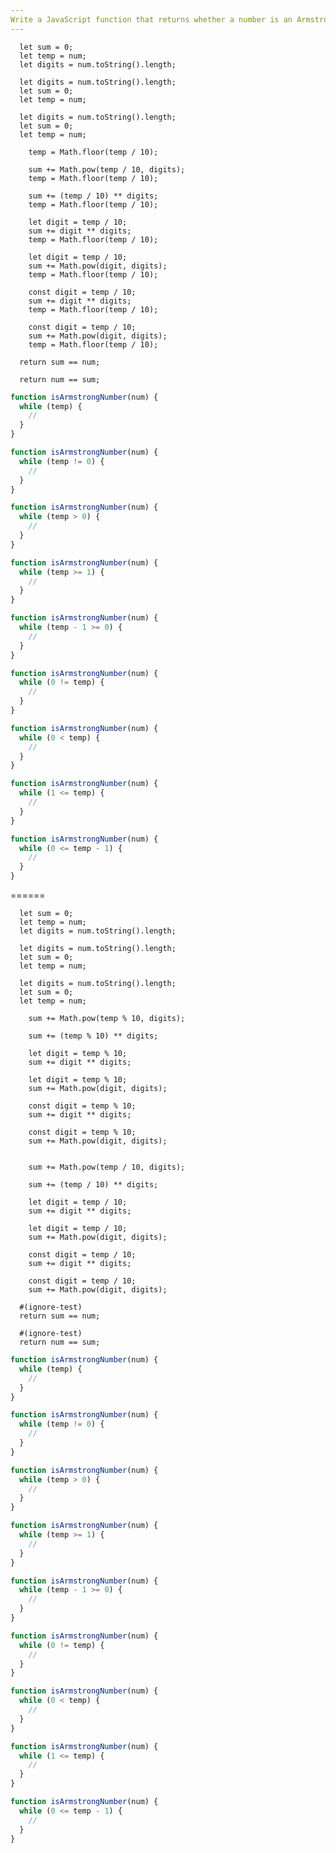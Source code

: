 ```yaml
---
Write a JavaScript function that returns whether a number is an Armstrong number using a "while" loop.
---
```


```initial
  let sum = 0;
  let temp = num;
  let digits = num.toString().length;
```

```initial
  let digits = num.toString().length;
  let sum = 0;
  let temp = num;
```

```initial
  let digits = num.toString().length;
  let sum = 0;
  let temp = num;
```

```transformation
    temp = Math.floor(temp / 10);
```

```transformation
    sum += Math.pow(temp / 10, digits);
    temp = Math.floor(temp / 10);
```

```transformation
    sum += (temp / 10) ** digits;
    temp = Math.floor(temp / 10);
```

```transformation
    let digit = temp / 10;
    sum += digit ** digits;
    temp = Math.floor(temp / 10);
```

```transformation
    let digit = temp / 10;
    sum += Math.pow(digit, digits);
    temp = Math.floor(temp / 10);
```

```transformation
    const digit = temp / 10;
    sum += digit ** digits;
    temp = Math.floor(temp / 10);
```

```transformation
    const digit = temp / 10;
    sum += Math.pow(digit, digits);
    temp = Math.floor(temp / 10);
```

```final
  return sum == num;
```

```final
  return num == sum;
```

```js
function isArmstrongNumber(num) {
  while (temp) {
    //
  }
}
```

```js
function isArmstrongNumber(num) {
  while (temp != 0) {
    //
  }
}
```

```js
function isArmstrongNumber(num) {
  while (temp > 0) {
    //
  }
}
```

```js
function isArmstrongNumber(num) {
  while (temp >= 1) {
    //
  }
}
```

```js
function isArmstrongNumber(num) {
  while (temp - 1 >= 0) {
    //
  }
}
```

```js
function isArmstrongNumber(num) {
  while (0 != temp) {
    //
  }
}
```

```js
function isArmstrongNumber(num) {
  while (0 < temp) {
    //
  }
}
```

```js
function isArmstrongNumber(num) {
  while (1 <= temp) {
    //
  }
}
```

```js
function isArmstrongNumber(num) {
  while (0 <= temp - 1) {
    //
  }
}
```

======

```initial
  let sum = 0;
  let temp = num;
  let digits = num.toString().length;
```

```initial
  let digits = num.toString().length;
  let sum = 0;
  let temp = num;
```

```initial
  let digits = num.toString().length;
  let sum = 0;
  let temp = num;
```

```transformation
    sum += Math.pow(temp % 10, digits);
```

```transformation
    sum += (temp % 10) ** digits;
```

```transformation
    let digit = temp % 10;
    sum += digit ** digits;
```

```transformation
    let digit = temp % 10;
    sum += Math.pow(digit, digits);
```

```transformation
    const digit = temp % 10;
    sum += digit ** digits;
```

```transformation
    const digit = temp % 10;
    sum += Math.pow(digit, digits);
```

```transformation

```

```transformation
    sum += Math.pow(temp / 10, digits);
```

```transformation
    sum += (temp / 10) ** digits;
```

```transformation
    let digit = temp / 10;
    sum += digit ** digits;
```

```transformation
    let digit = temp / 10;
    sum += Math.pow(digit, digits);
```

```transformation
    const digit = temp / 10;
    sum += digit ** digits;
```

```transformation
    const digit = temp / 10;
    sum += Math.pow(digit, digits);
```

```final
  #(ignore-test)
  return sum == num;
```

```final
  #(ignore-test)
  return num == sum;
```

```js
function isArmstrongNumber(num) {
  while (temp) {
    //
  }
}
```

```js
function isArmstrongNumber(num) {
  while (temp != 0) {
    //
  }
}
```

```js
function isArmstrongNumber(num) {
  while (temp > 0) {
    //
  }
}
```

```js
function isArmstrongNumber(num) {
  while (temp >= 1) {
    //
  }
}
```

```js
function isArmstrongNumber(num) {
  while (temp - 1 >= 0) {
    //
  }
}
```

```js
function isArmstrongNumber(num) {
  while (0 != temp) {
    //
  }
}
```

```js
function isArmstrongNumber(num) {
  while (0 < temp) {
    //
  }
}
```

```js
function isArmstrongNumber(num) {
  while (1 <= temp) {
    //
  }
}
```

```js
function isArmstrongNumber(num) {
  while (0 <= temp - 1) {
    //
  }
}
```
